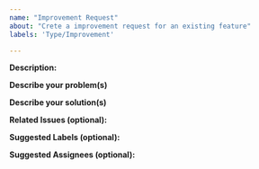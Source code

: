 ```yaml
---
name: "Improvement Request"
about: "Crete a improvement request for an existing feature"
labels: 'Type/Improvement'

---
```


**Description:**
<!-- Give a brief description of the improvement -->

**Describe your problem(s)**

**Describe your solution(s)**

**Related Issues (optional):**
<!-- Any related issues such as sub tasks, issues reported in other repositories (e.g component repositories), similar problems, etc. -->

**Suggested Labels (optional):**
<!-- Optional comma separated list of suggested labels. Non committers can’t assign labels to issues, so this will help issue creators who are not a committer to suggest possible labels-->

**Suggested Assignees (optional):**
<!--Optional comma separated list of suggested team members who should attend the issue. Non committers can’t assign issues to assignees, so this will help issue creators who are not a committer to suggest possible assignees-->
